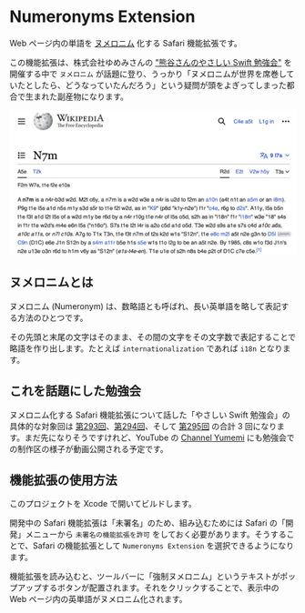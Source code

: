 # Numeronyms Extension

Web ページ内の単語を [ヌメロニム](https://ja.wikipedia.org/wiki/%E3%83%8C%E3%83%A1%E3%83%AD%E3%83%8B%E3%83%A0) 化する Safari 機能拡張です。

この機能拡張は、株式会社ゆめみさんの ["熊谷さんのやさしい Swift 勉強会"](https://notion.yumemi.co.jp/swift) を開催する中で `ヌメロニム` が話題に登り、うっかり「ヌメロニムが世界を席巻していたとしたら、どうなっていたんだろう」という疑問が頭をよぎってしまった都合で生まれた副産物になります。

![Numeronymize](Documents/Images/Numeronymize.png)

## ヌメロニムとは

ヌメロニム (Numeronym) は、数略語とも呼ばれ、長い英単語を略して表記する方法のひとつです。

その先頭と末尾の文字はそのまま、その間の文字をその文字数で表記することで略語を作り出します。たとえば `internationalization` であれば `i18n` となります。

## これを話題にした勉強会

ヌメロニム化する Safari 機能拡張について話した「やさしい Swift 勉強会」の具体的な対象回は [第293回](https://notion.yumemi.co.jp/swift/swift/%E7%AC%AC293%E5%9B%9E)、[第294回](https://notion.yumemi.co.jp/swift/swift/%E7%AC%AC294%E5%9B%9E)、そして [第295回](https://notion.yumemi.co.jp/swift/swift/%E7%AC%AC295%E5%9B%9E) の合計 3 回になります。まだ先になりそうですけれど、YouTube の [Channel Yumemi](https://www.youtube.com/playlist?list=PL3Utf2i5RcCxpuECdfLlXJnF_TsTUVIf6) にも勉強会での制作区の様子が動画公開される予定です。

## 機能拡張の使用方法

このプロジェクトを Xcode で開いてビルドします。

開発中の Safari 機能拡張は「未署名」のため、組み込むためには Safari の「開発」メニューから `未署名の機能拡張を許可` をしておく必要があります。そうすることで、Safari の機能拡張として `Numeronyms Extension` を選択できるようになります。

機能拡張を読み込むと、ツールバーに「強制ヌメロニム」というテキストがポップアップするボタンが配置されます。それをクリックすることで、表示中の Web ページ内の英単語がヌメロニム化されます。